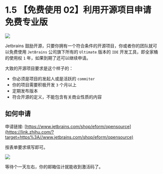 # 1.5 【免费使用 02】利用开源项目申请免费专业版

![](http://image.iswbm.com/20200804124133.png)

Jetbrains 鼓励开源，只要你拥有一个符合条件的开源项目，你或者你的团队就可以免费使用 `JetBrains` 公司旗下所有的 `Ultimate` 版本的 `IDE` 开发工具，即全家桶的使用权 `1` 年，如果到期了还可以继续申请。

大致的开源项目要求是这个样子的：

- 你必须是项目的发起人或是活跃的 `commiter`
- 你的项目需要积极开发 `3` 个月以上
- 定期发布版本
- 符合开源的定义，不能包含有关商业性质的内容

## 如何申请

申请链接: [https://www.jetbrains.com/shop/eform/opensource](https://link.zhihu.com/?target=https%3A//www.jetbrains.com/shop/eform/opensource)

按表单要求填写即可。

![](http://image.iswbm.com/image-20200901215241077.png)

等待个一天左右，你的邮箱估计就能收到激活码了。



